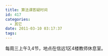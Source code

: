 ```yaml
---
title: 算法课答疑时间
id: 417
categories:
  - 其它
date: 2011-03-10 03:17:37
tags:
---
```


每周三上午3,4节，地点在信远1区4楼教师休息室。